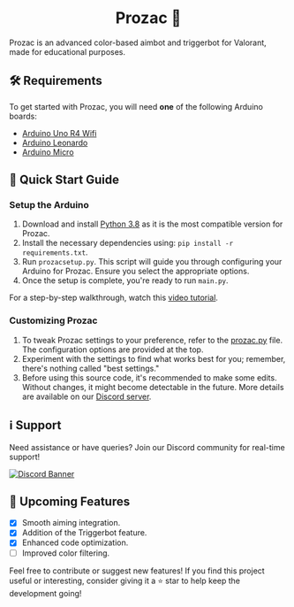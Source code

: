 <h1 align="center">Prozac 💊</h1>

Prozac is an advanced color-based aimbot and triggerbot for Valorant, made for educational purposes.

## 🛠 Requirements

To get started with Prozac, you will need **one** of the following Arduino boards:

- [Arduino Uno R4 Wifi](https://store-usa.arduino.cc/products/uno-r4-wifi?selectedStore=us)
- [Arduino Leonardo](https://store-usa.arduino.cc/products/arduino-leonardo-with-headers?selectedStore=us)
- [Arduino Micro](https://store-usa.arduino.cc/products/arduino-micro?selectedStore=us)

## 🚀 Quick Start Guide

### Setup the Arduino
1. Download and install [Python 3.8](https://www.python.org/ftp/python/3.8.0/python-3.8.0-amd64.exe) as it is the most compatible version for Prozac.
2. Install the necessary dependencies using: `pip install -r requirements.txt`.
3. Run `prozacsetup.py`. This script will guide you through configuring your Arduino for Prozac. Ensure you select the appropriate options.
4. Once the setup is complete, you're ready to run `main.py`.

For a step-by-step walkthrough, watch this [video tutorial](https://youtu.be/pPDarnIaIG4).

### Customizing Prozac
1. To tweak Prozac settings to your preference, refer to the [prozac.py](https://github.com/Primoria/Prozac/blob/main/prozac.py#L13-L23) file. The configuration options are provided at the top.
2. Experiment with the settings to find what works best for you; remember, there's nothing called "best settings."
3. Before using this source code, it's recommended to make some edits. Without changes, it might become detectable in the future. More details are available on our [Discord server](discord.gg/bsNKqvxvE2).

## ℹ️ Support
Need assistance or have queries? Join our Discord community for real-time support!

[![Discord Banner](https://discordapp.com/api/guilds/1138653980784857159/widget.png?style=banner2)](https://discord.gg/bsNKqvxvE2)

## 🌟 Upcoming Features
- [x] Smooth aiming integration.
- [x] Addition of the Triggerbot feature.
- [x] Enhanced code optimization.
- [ ] Improved color filtering.

Feel free to contribute or suggest new features!
If you find this project useful or interesting, consider giving it a ⭐️ star to help keep the development going!
